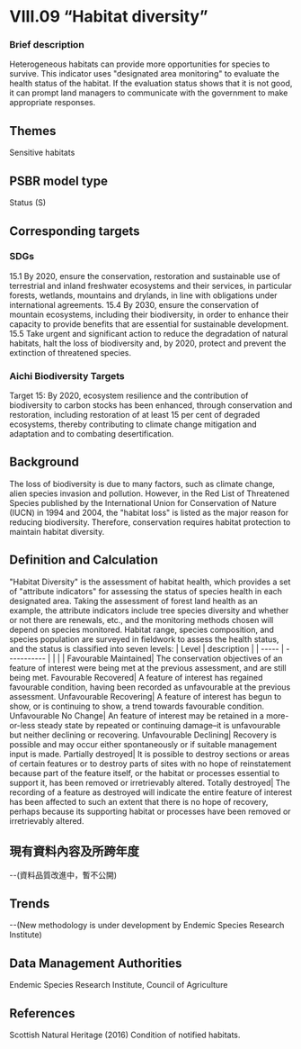 # VIII.09 “Habitat diversity”

<script type="text/javascript" src="http://cdn.mathjax.org/mathjax/latest/MathJax.js?config=TeX-AMS-MML_HTMLorMML"></script>

### Brief description
Heterogeneous habitats can provide more opportunities for species to survive. This indicator uses "designated area monitoring" to evaluate the health status of the habitat. If the evaluation status shows that it is not good, it can prompt land managers to communicate with the government to make appropriate responses.

## Themes
Sensitive habitats
## PSBR model type
Status (S)
## Corresponding targets
### SDGs
15.1 By 2020, ensure the conservation, restoration and sustainable use of terrestrial and inland freshwater ecosystems and their services, in particular forests, wetlands, mountains and drylands, in line with obligations under international agreements. 15.4 By 2030, ensure the conservation of mountain ecosystems, including their biodiversity, in order to enhance their capacity to provide benefits that are essential for sustainable development. 15.5 Take urgent and significant action to reduce the degradation of natural habitats, halt the loss of biodiversity and, by 2020, protect and prevent the extinction of threatened species.
### Aichi Biodiversity Targets
Target 15: By 2020, ecosystem resilience and the contribution of biodiversity to carbon stocks has been enhanced, through conservation and restoration, including restoration of at least 15 per cent of degraded ecosystems, thereby contributing to climate change mitigation and adaptation and to combating desertification.
## Background
The loss of biodiversity is due to many factors, such as climate change, alien species invasion and pollution. However, in the Red List of Threatened Species published by the International Union for Conservation of Nature (IUCN) in 1994 and 2004, the "habitat loss" is listed as the major reason for reducing biodiversity. Therefore, conservation requires habitat protection to maintain habitat diversity.
## Definition and Calculation
"Habitat Diversity" is the assessment of habitat health, which provides a set of "attribute indicators" for assessing the status of species health in each designated area. Taking the assessment of forest land health as an example, the attribute indicators include tree species diversity and whether or not there are renewals, etc., and the monitoring methods chosen will depend on species monitored. Habitat range, species composition, and species population are surveyed in fieldwork to assess the health status, and the status is classified into seven levels:
| Level | description |
| ----- | ----------- |
|       |             |
 Favourable Maintained| The conservation objectives of an feature of interest were being met at the previous assessment, and are still being met. Favourable Recovered| A feature of interest has regained favourable condition, having been recorded as unfavourable at the previous assessment. Unfavourable Recovering| A feature of interest has begun to show, or is continuing to show, a trend towards favourable condition. Unfavourable No Change| An feature of interest may be retained in a more-or-less steady state by repeated or continuing damage–it is unfavourable but neither declining or recovering. Unfavourable Declining| Recovery is possible and may occur either spontaneously or if suitable management input is made. Partially destroyed| It is possible to destroy sections or areas of certain features or to destroy parts of sites with no hope of reinstatement because part of the feature itself, or the habitat or processes essential to support it, has been removed or irretrievably altered. Totally destroyed| The recording of a feature as destroyed will indicate the entire feature of interest has been affected to such an extent that there is no hope of recovery, perhaps because its supporting habitat or processes have been removed or irretrievably altered.
## 現有資料內容及所跨年度
--(資料品質改進中，暫不公開)
## Trends
--(New methodology is under development by Endemic Species Research Institute)
## Data Management Authorities
Endemic Species Research Institute, Council of Agriculture
## References
Scottish Natural Heritage (2016) Condition of notified habitats.